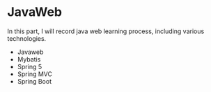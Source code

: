 # JavaWeb

In this part, I will record java web learning process, including various technologies.

* Javaweb
* Mybatis
* Spring 5
* Spring MVC
* Spring Boot

